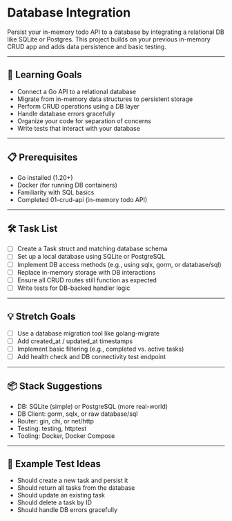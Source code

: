 # Database Integration

Persist your in-memory todo API to a database by integrating a relational DB like SQLite or Postgres. This project builds on your previous in-memory CRUD app and adds data persistence and basic testing.

---

## 🧠 Learning Goals

- Connect a Go API to a relational database
- Migrate from in-memory data structures to persistent storage
- Perform CRUD operations using a DB layer
- Handle database errors gracefully
- Organize your code for separation of concerns
- Write tests that interact with your database

---

## 📋 Prerequisites

- Go installed (1.20+)
- Docker (for running DB containers)
- Familiarity with SQL basics
- Completed 01-crud-api (in-memory todo API)

---

## 🛠️ Task List

- [ ] Create a Task struct and matching database schema
- [ ] Set up a local database using SQLite or PostgreSQL
- [ ] Implement DB access methods (e.g., using sqlx, gorm, or database/sql)
- [ ] Replace in-memory storage with DB interactions
- [ ] Ensure all CRUD routes still function as expected
- [ ] Write tests for DB-backed handler logic

---

## 💡 Stretch Goals

- [ ] Use a database migration tool like golang-migrate
- [ ] Add created_at / updated_at timestamps
- [ ] Implement basic filtering (e.g., completed vs. active tasks)
- [ ] Add health check and DB connectivity test endpoint

---

## 📦 Stack Suggestions

- DB: SQLite (simple) or PostgreSQL (more real-world)
- DB Client: gorm, sqlx, or raw database/sql
- Router: gin, chi, or net/http
- Testing: testing, httptest
- Tooling: Docker, Docker Compose

---

## 🧪 Example Test Ideas

- Should create a new task and persist it
- Should return all tasks from the database
- Should update an existing task
- Should delete a task by ID
- Should handle DB errors gracefully

